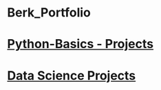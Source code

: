 # Berk_Portfolio


# [Python-Basics - Projects](https://berdii.github.io/python-basics/)

# [Data Science Projects](https://berdii.github.io/Data-Science-Projects/)


